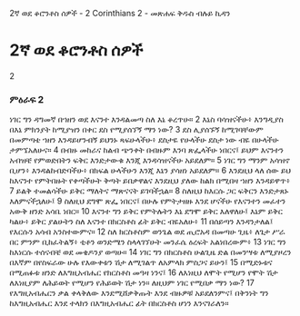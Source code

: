 ﻿
2ኛ ወደ ቆሮንቶስ ሰዎች - 2 Corinthians 2 - መጽሐፍ ቅዱስ ብሉይ ኪዳን
# 2ኛ ወደ ቆሮንቶስ ሰዎች
2
### ምዕራፍ 2
 ነገር ግን ዳግመኛ በኀዘን ወደ እናንተ እንዳልመጣ ስለ እኔ ቆረጥሁ።
2  እኔስ ባሳዝናችሁ፥ እንግዲያስ በእኔ ምክንያት ከሚያዝን በቀር ደስ የሚያሰኘኝ ማን ነው?
3  ደስ ሊያሰኙኝ ከሚገባቸውም በመምጣቴ ኀዘን እንዳይሆንብኝ ይህንኑ ጻፍሁላችሁ፥ ደስታዬ የሁላችሁ ደስታ ነው ብዬ በሁላችሁ ታምኜአለሁና።
4  በብዙ መከራና ከልብ ጭንቀት በብዙም እንባ ጽፌላችሁ ነበርና፤ ይህም እናንተን አብዝቼ የምወድበትን ፍቅር እንድታውቁ እንጂ እንዳሳዝናችሁ አይደለም።
5  ነገር ግን ማንም አሳዝኖ ቢሆን፥ እንዳልከብድባችሁ፥ በክፍል ሁላችሁን እንጂ እኔን ያሳዘነ አይደለም።
6  እንደዚህ ላለ ሰው ይህ ከእናንተ የምትበዙት የቀጣችሁት ቅጣት ይበቃዋልና እንደዚህ ያለው ከልክ በሚበዛ ኀዘን እንዳይዋጥ፥
7  ይልቅ ተመልሳችሁ ይቅር ማለትና ማጽናናት ይገባችኋል።
8  ስለዚህ ከእርሱ ጋር ፍቅርን እንድታጸኑ እለምናችኋለሁ፤
9  ስለዚህ ደግሞ ጽፌ ነበርና፤ በሁሉ የምትታዘዙ እንደ ሆናችሁ የእናንተን መፈተን አውቅ ዘንድ አሳቤ ነበር።
10  እናንተ ግን ይቅር የምትሉትን እኔ ደግሞ ይቅር እለዋለሁ፤ እኔም ይቅር ካልሁ፥ ይቅር ያልሁትን ስለ እናንተ በክርስቶስ ፊት ይቅር ብዬአለሁ፥
11  በሰይጣን እንዳንታለል፤ የእርሱን አሳብ አንስተውምና።
12  ስለ ክርስቶስም ወንጌል ወደ ጢሮአዳ በመጣሁ ጊዜ፥ ለጌታ ሥራ በር ምንም ቢከፈትልኝ፥ ቲቶን ወንድሜን ስላላገኘሁት መንፈሴ ዕረፍት አልነበረውም፥
13  ነገር ግን ከእነርሱ ተሰናብቼ ወደ መቄዶንያ ወጣሁ።
14  ነገር ግን በክርስቶስ ሁልጊዜ ድል በመንሣቱ ለሚያዞረን በእኛም በየስፍራው ሁሉ የእውቀቱን ሽታ ለሚገልጥ ለአምላክ ምስጋና ይሁን፤
15  በሚድኑቱና በሚጠፉቱ ዘንድ ለእግዚአብሔር የክርስቶስ መዓዛ ነንና፤
16  ለእነዚህ ለሞት የሚሆን የሞት ሽታ ለእነዚያም ለሕይወት የሚሆን የሕይወት ሽታ ነን። ለዚህም ነገር የሚበቃ ማን ነው?
17  የእግዚአብሔርን ቃል ቀላቅለው እንደሚሸቃቅጡት እንደ ብዙዎቹ አይደለንምና፤ በቅንነት ግን ከእግዚአብሔር እንደ ተላክን በእግዚአብሔር ፊት በክርስቶስ ሆነን እንናገራለን። 
